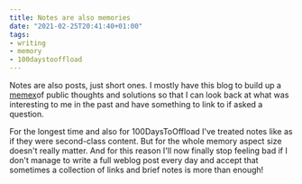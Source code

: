 ```yaml
---
title: Notes are also memories
date: "2021-02-25T20:41:40+01:00"
tags:
- writing
- memory
- 100daystooffload
---
```


Notes are also posts, just short ones. I mostly have this blog to build up a [memex](https://dri.es/building-a-personal-memex)of public thoughts and solutions so that I can look back at what was interesting to me in the past and have something to link to if asked a question.

For the longest time and also for 100DaysToOffload I've treated notes like as if they were second-class content. But for the whole memory aspect size doesn't really matter. And for this reason I'll now finally stop feeling bad if I don't manage to write a full weblog post every day and accept that sometimes a collection of links and brief notes is more than enough!
